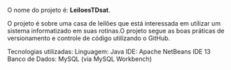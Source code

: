 O nome do projeto é: **LeiloesTDsat**.

O projeto é sobre uma casa de leilões que está interessada em utilizar um sistema informatizado em suas rotinas.O projeto segue as boas práticas de versionamento e controle de código utilizando o GitHub.

Tecnologias utilizadas:
Linguagem: Java
IDE: Apache NetBeans IDE 13
Banco de Dados: MySQL (via MySQL Workbench)
